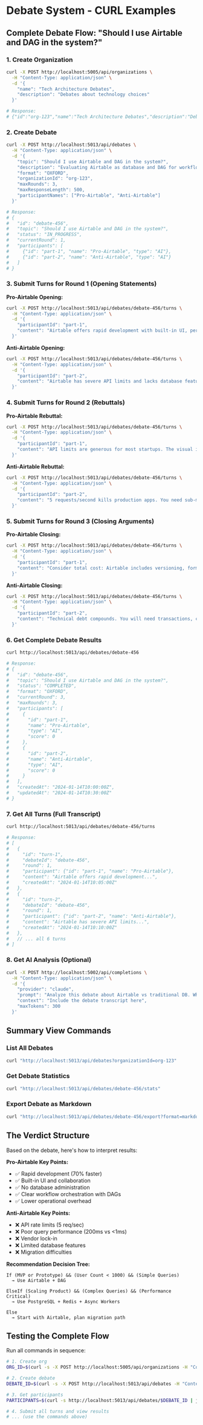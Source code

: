 # Debate System - CURL Examples

## Complete Debate Flow: "Should I use Airtable and DAG in the system?"

### 1. Create Organization
```bash
curl -X POST http://localhost:5005/api/organizations \
  -H "Content-Type: application/json" \
  -d '{
    "name": "Tech Architecture Debates",
    "description": "Debates about technology choices"
  }'

# Response:
# {"id":"org-123","name":"Tech Architecture Debates","description":"Debates about technology choices"}
```

### 2. Create Debate
```bash
curl -X POST http://localhost:5013/api/debates \
  -H "Content-Type: application/json" \
  -d '{
    "topic": "Should I use Airtable and DAG in the system?",
    "description": "Evaluating Airtable as database and DAG for workflows",
    "format": "OXFORD",
    "organizationId": "org-123",
    "maxRounds": 3,
    "maxResponseLength": 500,
    "participantNames": ["Pro-Airtable", "Anti-Airtable"]
  }'

# Response:
# {
#   "id": "debate-456",
#   "topic": "Should I use Airtable and DAG in the system?",
#   "status": "IN_PROGRESS",
#   "currentRound": 1,
#   "participants": [
#     {"id": "part-1", "name": "Pro-Airtable", "type": "AI"},
#     {"id": "part-2", "name": "Anti-Airtable", "type": "AI"}
#   ]
# }
```

### 3. Submit Turns for Round 1 (Opening Statements)

**Pro-Airtable Opening:**
```bash
curl -X POST http://localhost:5013/api/debates/debate-456/turns \
  -H "Content-Type: application/json" \
  -d '{
    "participantId": "part-1",
    "content": "Airtable offers rapid development with built-in UI, perfect for MVPs. DAGs provide clear workflow orchestration. Together, they enable fast iteration while maintaining system clarity."
  }'
```

**Anti-Airtable Opening:**
```bash
curl -X POST http://localhost:5013/api/debates/debate-456/turns \
  -H "Content-Type: application/json" \
  -d '{
    "participantId": "part-2",
    "content": "Airtable has severe API limits and lacks database features. DAGs overcomplicate workflows. PostgreSQL with simple async workers provides better performance and flexibility."
  }'
```

### 4. Submit Turns for Round 2 (Rebuttals)

**Pro-Airtable Rebuttal:**
```bash
curl -X POST http://localhost:5013/api/debates/debate-456/turns \
  -H "Content-Type: application/json" \
  -d '{
    "participantId": "part-1",
    "content": "API limits are generous for most startups. The visual interface reduces dev time by 70%. DAGs provide clarity, not complexity. Ship features now, optimize later."
  }'
```

**Anti-Airtable Rebuttal:**
```bash
curl -X POST http://localhost:5013/api/debates/debate-456/turns \
  -H "Content-Type: application/json" \
  -d '{
    "participantId": "part-2",
    "content": "5 requests/second kills production apps. You need sub-millisecond queries, not 200ms API calls. Migration from Airtable is painful. Start with proper foundations."
  }'
```

### 5. Submit Turns for Round 3 (Closing Arguments)

**Pro-Airtable Closing:**
```bash
curl -X POST http://localhost:5013/api/debates/debate-456/turns \
  -H "Content-Type: application/json" \
  -d '{
    "participantId": "part-1",
    "content": "Consider total cost: Airtable includes versioning, forms, automations. DAGs make behavior predictable. For startups, shipping quickly beats premature optimization."
  }'
```

**Anti-Airtable Closing:**
```bash
curl -X POST http://localhost:5013/api/debates/debate-456/turns \
  -H "Content-Type: application/json" \
  -d '{
    "participantId": "part-2",
    "content": "Technical debt compounds. You will need transactions, complex queries, replication. DAGs lock you into patterns. Build on PostgreSQL + Redis. Thank yourself later."
  }'
```

### 6. Get Complete Debate Results
```bash
curl http://localhost:5013/api/debates/debate-456

# Response:
# {
#   "id": "debate-456",
#   "topic": "Should I use Airtable and DAG in the system?",
#   "status": "COMPLETED",
#   "format": "OXFORD",
#   "currentRound": 3,
#   "maxRounds": 3,
#   "participants": [
#     {
#       "id": "part-1",
#       "name": "Pro-Airtable",
#       "type": "AI",
#       "score": 0
#     },
#     {
#       "id": "part-2", 
#       "name": "Anti-Airtable",
#       "type": "AI",
#       "score": 0
#     }
#   ],
#   "createdAt": "2024-01-14T10:00:00Z",
#   "updatedAt": "2024-01-14T10:30:00Z"
# }
```

### 7. Get All Turns (Full Transcript)
```bash
curl http://localhost:5013/api/debates/debate-456/turns

# Response:
# [
#   {
#     "id": "turn-1",
#     "debateId": "debate-456",
#     "round": 1,
#     "participant": {"id": "part-1", "name": "Pro-Airtable"},
#     "content": "Airtable offers rapid development...",
#     "createdAt": "2024-01-14T10:05:00Z"
#   },
#   {
#     "id": "turn-2",
#     "debateId": "debate-456",
#     "round": 1,
#     "participant": {"id": "part-2", "name": "Anti-Airtable"},
#     "content": "Airtable has severe API limits...",
#     "createdAt": "2024-01-14T10:10:00Z"
#   },
#   // ... all 6 turns
# ]
```

### 8. Get AI Analysis (Optional)
```bash
curl -X POST http://localhost:5002/api/completions \
  -H "Content-Type: application/json" \
  -d '{
    "provider": "claude",
    "prompt": "Analyze this debate about Airtable vs traditional DB. Who made stronger arguments?",
    "context": "Include the debate transcript here",
    "maxTokens": 300
  }'
```

## Summary View Commands

### List All Debates
```bash
curl "http://localhost:5013/api/debates?organizationId=org-123"
```

### Get Debate Statistics
```bash
curl "http://localhost:5013/api/debates/debate-456/stats"
```

### Export Debate as Markdown
```bash
curl "http://localhost:5013/api/debates/debate-456/export?format=markdown" > debate-transcript.md
```

## The Verdict Structure

Based on the debate, here's how to interpret results:

**Pro-Airtable Key Points:**
- ✅ Rapid development (70% faster)
- ✅ Built-in UI and collaboration
- ✅ No database administration
- ✅ Clear workflow orchestration with DAGs
- ✅ Lower operational overhead

**Anti-Airtable Key Points:**
- ❌ API rate limits (5 req/sec)
- ❌ Poor query performance (200ms vs <1ms)
- ❌ Vendor lock-in
- ❌ Limited database features
- ❌ Migration difficulties

**Recommendation Decision Tree:**
```
If (MVP or Prototype) && (User Count < 1000) && (Simple Queries)
  → Use Airtable + DAG
  
ElseIf (Scaling Product) && (Complex Queries) && (Performance Critical)
  → Use PostgreSQL + Redis + Async Workers
  
Else
  → Start with Airtable, plan migration path
```

## Testing the Complete Flow

Run all commands in sequence:
```bash
# 1. Create org
ORG_ID=$(curl -s -X POST http://localhost:5005/api/organizations -H "Content-Type: application/json" -d '{"name":"Test Org"}' | jq -r .id)

# 2. Create debate  
DEBATE_ID=$(curl -s -X POST http://localhost:5013/api/debates -H "Content-Type: application/json" -d '{"topic":"Airtable vs PostgreSQL","format":"OXFORD","organizationId":"'$ORG_ID'","participantNames":["Pro","Con"]}' | jq -r .id)

# 3. Get participants
PARTICIPANTS=$(curl -s http://localhost:5013/api/debates/$DEBATE_ID | jq -r '.participants')

# 4. Submit all turns and view results
# ... (use the commands above)
```